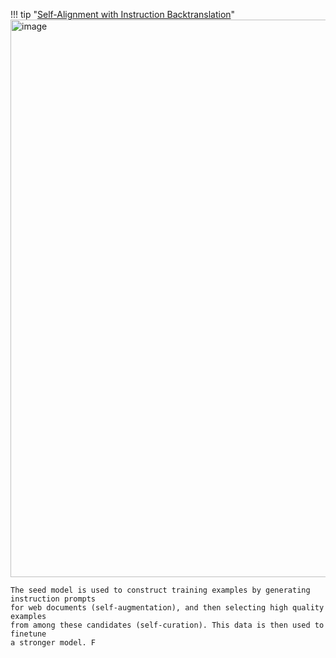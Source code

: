 
!!! tip "[Self-Alignment with Instruction Backtranslation](https://arxiv.org/pdf/2308.06259.pdf)"
    <img width="892" alt="image" src="https://github.com/ianderrington/genai/assets/76016868/d92f4bbd-b86a-41a9-ae9e-b2c2084d8e42">

    The seed model is used to construct training examples by generating instruction prompts
    for web documents (self-augmentation), and then selecting high quality examples
    from among these candidates (self-curation). This data is then used to finetune
    a stronger model. F
